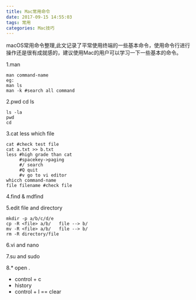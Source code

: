 ```yaml
---
title: Mac常用命令
date: 2017-09-15 14:55:03
tags: 常用
categories: Mac技巧
---
```


macOS常用命令整理,此文记录了平常使用终端的一些基本命令，使用命令行进行操作还是很有成就感的，建议使用Mac的用户可以学习一下一些基本的命令。

<!--more-->

1.man
```
man command-name
eg:
man ls
man -k #search all command
```

2.pwd cd ls
```
ls -la
pwd
cd
```

3.cat less which file
```
cat #check test file
cat a.txt >> b.txt
less #high grade than cat
     #spacekey->paging
     #/ search
     #Q quit
     #v go to vi editor
whicch command-name
file filename #check file
```
4.find & mdfind

5.edit file and directory
```
mkdir -p a/b/c/d/e
cp -R <file> a/b/   file --> b/
mv -R <file> a/b/   file --> b/
rm -R directory/file
```

6.vi and nano

7.su and sudo

8.* open .
  * control + c
  * history
  * control + l == clear
